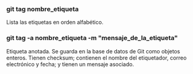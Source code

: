 ### git tag nombre_etiqueta
Lista las etiquetas en orden alfabético.

### git tag -a nombre_etiqueta -m "mensaje_de_la_etiqueta"
Etiqueta anotada. Se guarda en la base de datos de Git como objetos enteros. Tienen checksum; contienen el nombre del etiquetador, correo electrónico y fecha; y tienen un mensaje asociado.
